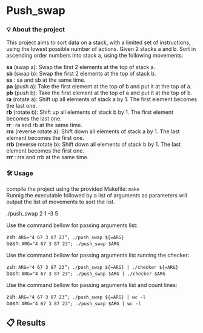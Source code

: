 # Push_swap

### 💡 About the project

This project aims to sort data on a stack, with a limited set of instructions, using the lowest possible number of actions.
Given 2 stacks a and b. Sort in ascending order numbers into stack a, using the following movements:

**sa** (swap a): Swap the first 2 elements at the top of stack a.  
**sb** (swap b): Swap the first 2 elements at the top of stack b.  
**ss** : sa and sb at the same time.  
**pa** (push a): Take the first element at the top of b and put it at the top of a.  
**pb** (push b): Take the first element at the top of a and put it at the top of b.  
**ra** (rotate a): Shift up all elements of stack a by 1. The first element becomes the last one.  
**rb** (rotate b): Shift up all elements of stack b by 1. The first element becomes the last one.  
**rr** : ra and rb at the same time.  
**rra** (reverse rotate a): Shift down all elements of stack a by 1. The last element becomes the first one.  
**rrb** (reverse rotate b): Shift down all elements of stack b by 1. The last element becomes the first one.  
**rrr** : rra and rrb at the same time.  

### 🛠️ Usage

compile the project using the provided Makefile: ```make```  
Runnig the executable followed by a list of arguments as parameters will output the list of movements to sort the list.  

./push_swap 2 1 -3 5

Use the command bellow for passing arguments list:

zsh: ```ARG="4 67 3 87 23”; ./push_swap ${=ARG}```  
bash: ```ARG="4 67 3 87 23"; ./push_swap $ARG```  

Use the command bellow for passing arguments list running the checker:

zsh: ```ARG="4 67 3 87 23”; ./push_swap ${=ARG} | ./checker ${=ARG}```  
bash: ```ARG="4 67 3 87 23"; ./push_swap $ARG | ./checker $ARG```  

Use the command bellow for passing arguments list and count lines:

zsh: ```ARG="4 67 3 87 23”; ./push_swap ${=ARG} | wc -l```  
bash: ```ARG="4 67 3 87 23"; ./push_swap $ARG | wc -l```  

## 📋 Results

